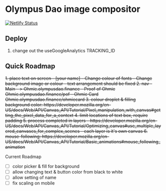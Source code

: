 # Olympus Dao image compositor

[![Netlify Status](https://api.netlify.com/api/v1/badges/92a140a3-d170-4b8f-b19c-30cc2ebf1e90/deploy-status)](https://app.netlify.com/sites/sharp-lichterman-549b48/deploys)

## Deploy

1. change out the useGoogleAnalytics TRACKING_ID

## Quick Roadmap
<strike>
1. place text on screen
    - [your name]
    - Change colour of fonts
    - Change background image or colour
    - text arrangement should be fixed
2. nav
    - Main - > Ohmie.olympusdao.finance
    - Proof of Ohmie Ohmie.olympusdao.finance/pof
    - Ohmie Card Ohmie.olympusdao.finance/ohmiecard
3. colour droplet & filling background color: https://developer.mozilla.org/en-US/docs/Web/API/Canvas_API/Tutorial/Pixel_manipulation_with_canvas#getting_the_pixel_data_for_a_context
4. limit locations of text box, require padding
5. process completed in layers
    - https://developer.mozilla.org/en-US/docs/Web/API/Canvas_API/Tutorial/Optimizing_canvas#use_multiple_layered_canvases_for_complex_scenes
    - each layer is it's own canvas
6. mouse-following: https://developer.mozilla.org/en-US/docs/Web/API/Canvas_API/Tutorial/Basic_animations#mouse_following_animation
</strike>

Current Roadmap

- [ ] color picker & fill for background
- [ ] allow changing text & button color from black to white
- [ ] allow setting of name
- [ ] fix scaling on mobile
